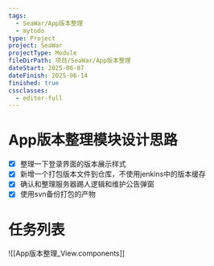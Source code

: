 ```yaml
---
tags:
  - SeaWar/App版本整理
  - mytodo
type: Project
project: SeaWar
projectType: Module
fileDirPath: 项目/SeaWar/App版本整理
dateStart: 2025-06-07
dateFinish: 2025-06-14
finished: true
cssclasses:
  - editor-full
---
```


# App版本整理模块设计思路
- [x] 整理一下登录界面的版本展示样式
- [x] 新增一个打包版本文件到仓库，不使用jenkins中的版本缓存
- [x] 确认和整理服务器踢人逻辑和维护公告弹窗
- [x] 使用svn备份打包的产物
# 任务列表
![[App版本整理_View.components]]


